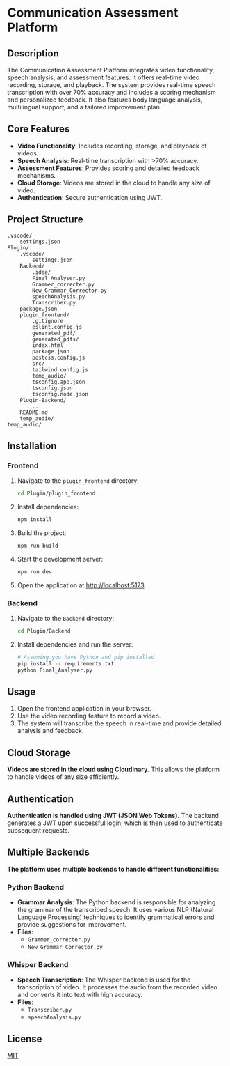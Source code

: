 # Communication Assessment Platform

## Description
The Communication Assessment Platform integrates video functionality, speech analysis, and assessment features. It offers real-time video recording, storage, and playback. The system provides real-time speech transcription with over 70% accuracy and includes a scoring mechanism and personalized feedback. It also features body language analysis, multilingual support, and a tailored improvement plan.

## Core Features
- **Video Functionality**: Includes recording, storage, and playback of videos.
- **Speech Analysis**: Real-time transcription with >70% accuracy.
- **Assessment Features**: Provides scoring and detailed feedback mechanisms.
- **Cloud Storage**: Videos are stored in the cloud to handle any size of video.
- **Authentication**: Secure authentication using JWT.

## Project Structure
```
.vscode/
    settings.json
Plugin/
    .vscode/
        settings.json
    Backend/
        .idea/
        Final_Analyser.py
        Grammer_correcter.py
        New_Grammar_Corrector.py
        speechAnalysis.py
        Transcriber.py
    package.json
    plugin_frontend/
        .gitignore
        eslint.config.js
        generated_pdf/
        generated_pdfs/
        index.html
        package.json
        postcss.config.js
        src/
        tailwind.config.js
        temp_audio/
        tsconfig.app.json
        tsconfig.json
        tsconfig.node.json
    Plugin-Backend/
        ...
    README.md
    temp_audio/
temp_audio/
```

## Installation

### Frontend
1. Navigate to the `plugin_frontend` directory:
    ```bash
    cd Plugin/plugin_frontend
    ```
2. Install dependencies:
    ```bash
    npm install
    ```
3. Build the project:
    ```bash
    npm run build
    ```
4. Start the development server:
    ```bash
    npm run dev
    ```
5. Open the application at [http://localhost:5173](http://localhost:5173).

### Backend
1. Navigate to the `Backend` directory:
    ```bash
    cd Plugin/Backend
    ```
2. Install dependencies and run the server:
    ```bash
    # Assuming you have Python and pip installed
    pip install -r requirements.txt
    python Final_Analyser.py
    ```

## Usage
1. Open the frontend application in your browser.
2. Use the video recording feature to record a video.
3. The system will transcribe the speech in real-time and provide detailed analysis and feedback.

## Cloud Storage
**Videos are stored in the cloud using Cloudinary.** This allows the platform to handle videos of any size efficiently.

## Authentication
**Authentication is handled using JWT (JSON Web Tokens).** The backend generates a JWT upon successful login, which is then used to authenticate subsequent requests.

## Multiple Backends
**The platform uses multiple backends to handle different functionalities:**

### Python Backend
- **Grammar Analysis**: The Python backend is responsible for analyzing the grammar of the transcribed speech. It uses various NLP (Natural Language Processing) techniques to identify grammatical errors and provide suggestions for improvement.
- **Files**:
  - `Grammer_correcter.py`
  - `New_Grammar_Corrector.py`

### Whisper Backend
- **Speech Transcription**: The Whisper backend is used for the transcription of video. It processes the audio from the recorded video and converts it into text with high accuracy.
- **Files**:
  - `Transcriber.py`
  - `speechAnalysis.py`

## License
[MIT](https://choosealicense.com/licenses/mit/)
